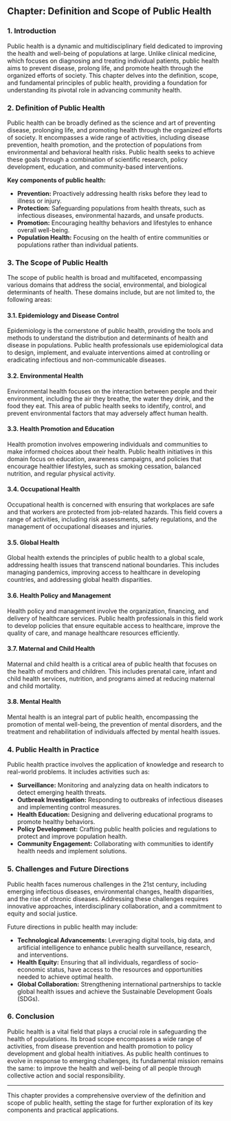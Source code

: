 ## Chapter: Definition and Scope of Public Health

### 1. Introduction

Public health is a dynamic and multidisciplinary field dedicated to improving the health and well-being of populations at large. Unlike clinical medicine, which focuses on diagnosing and treating individual patients, public health aims to prevent disease, prolong life, and promote health through the organized efforts of society. This chapter delves into the definition, scope, and fundamental principles of public health, providing a foundation for understanding its pivotal role in advancing community health.

### 2. Definition of Public Health

Public health can be broadly defined as the science and art of preventing disease, prolonging life, and promoting health through the organized efforts of society. It encompasses a wide range of activities, including disease prevention, health promotion, and the protection of populations from environmental and behavioral health risks. Public health seeks to achieve these goals through a combination of scientific research, policy development, education, and community-based interventions.

**Key components of public health:**

- **Prevention:** Proactively addressing health risks before they lead to illness or injury.
- **Protection:** Safeguarding populations from health threats, such as infectious diseases, environmental hazards, and unsafe products.
- **Promotion:** Encouraging healthy behaviors and lifestyles to enhance overall well-being.
- **Population Health:** Focusing on the health of entire communities or populations rather than individual patients.

### 3. The Scope of Public Health

The scope of public health is broad and multifaceted, encompassing various domains that address the social, environmental, and biological determinants of health. These domains include, but are not limited to, the following areas:

#### 3.1. Epidemiology and Disease Control

Epidemiology is the cornerstone of public health, providing the tools and methods to understand the distribution and determinants of health and disease in populations. Public health professionals use epidemiological data to design, implement, and evaluate interventions aimed at controlling or eradicating infectious and non-communicable diseases.

#### 3.2. Environmental Health

Environmental health focuses on the interaction between people and their environment, including the air they breathe, the water they drink, and the food they eat. This area of public health seeks to identify, control, and prevent environmental factors that may adversely affect human health.

#### 3.3. Health Promotion and Education

Health promotion involves empowering individuals and communities to make informed choices about their health. Public health initiatives in this domain focus on education, awareness campaigns, and policies that encourage healthier lifestyles, such as smoking cessation, balanced nutrition, and regular physical activity.

#### 3.4. Occupational Health

Occupational health is concerned with ensuring that workplaces are safe and that workers are protected from job-related hazards. This field covers a range of activities, including risk assessments, safety regulations, and the management of occupational diseases and injuries.

#### 3.5. Global Health

Global health extends the principles of public health to a global scale, addressing health issues that transcend national boundaries. This includes managing pandemics, improving access to healthcare in developing countries, and addressing global health disparities.

#### 3.6. Health Policy and Management

Health policy and management involve the organization, financing, and delivery of healthcare services. Public health professionals in this field work to develop policies that ensure equitable access to healthcare, improve the quality of care, and manage healthcare resources efficiently.

#### 3.7. Maternal and Child Health

Maternal and child health is a critical area of public health that focuses on the health of mothers and children. This includes prenatal care, infant and child health services, nutrition, and programs aimed at reducing maternal and child mortality.

#### 3.8. Mental Health

Mental health is an integral part of public health, encompassing the promotion of mental well-being, the prevention of mental disorders, and the treatment and rehabilitation of individuals affected by mental health issues.

### 4. Public Health in Practice

Public health practice involves the application of knowledge and research to real-world problems. It includes activities such as:

- **Surveillance:** Monitoring and analyzing data on health indicators to detect emerging health threats.
- **Outbreak Investigation:** Responding to outbreaks of infectious diseases and implementing control measures.
- **Health Education:** Designing and delivering educational programs to promote healthy behaviors.
- **Policy Development:** Crafting public health policies and regulations to protect and improve population health.
- **Community Engagement:** Collaborating with communities to identify health needs and implement solutions.

### 5. Challenges and Future Directions

Public health faces numerous challenges in the 21st century, including emerging infectious diseases, environmental changes, health disparities, and the rise of chronic diseases. Addressing these challenges requires innovative approaches, interdisciplinary collaboration, and a commitment to equity and social justice.

Future directions in public health may include:

- **Technological Advancements:** Leveraging digital tools, big data, and artificial intelligence to enhance public health surveillance, research, and interventions.
- **Health Equity:** Ensuring that all individuals, regardless of socio-economic status, have access to the resources and opportunities needed to achieve optimal health.
- **Global Collaboration:** Strengthening international partnerships to tackle global health issues and achieve the Sustainable Development Goals (SDGs).

### 6. Conclusion

Public health is a vital field that plays a crucial role in safeguarding the health of populations. Its broad scope encompasses a wide range of activities, from disease prevention and health promotion to policy development and global health initiatives. As public health continues to evolve in response to emerging challenges, its fundamental mission remains the same: to improve the health and well-being of all people through collective action and social responsibility.

---

This chapter provides a comprehensive overview of the definition and scope of public health, setting the stage for further exploration of its key components and practical applications.
